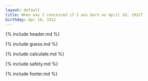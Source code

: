 ```yaml
---
layout: default
title: When was I conceived if I was born on April 10, 1912?
birthday: Apr 10, 1912
---
```


{% include header.md %}

{% include guess.md %}

{% include calculate.md %}

{% include safety.md %}

{% include footer.md %}



